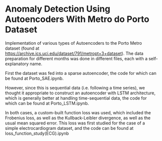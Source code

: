 # Anomaly Detection Using Autoencoders With Metro do Porto Dataset
Implementation of various types of Autoencoders to the Porto Metro dataset (found at https://archive.ics.uci.edu/dataset/791/metropt+3+dataset). The data preparation for different months was done in different files, each with a self-explanatory name.

First the dataset was fed into a sparse autoencoder, the code for which can be found at Porto_SAE.ipynb.

However, since this is sequential data (i.e. following a time series), we thought it appropriate to construct an autoencoder with LSTM architecture, which is generally better at handling time-sequential data, the code for which can be found at Porto_LSTM.ipynb.

In both cases, a custom-built function loss was used, which included the Frobenius loss, as well as the Kullback-Leibler divergence, as well as the usual mean squared error. This loss was first studied for the case of a simple electrocardiogram dataset, and the code can be found at loss_function_study(ECG).ipynb

